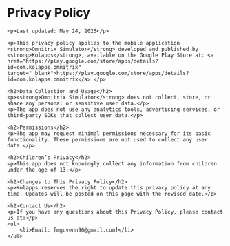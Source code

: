 <!DOCTYPE html>
<html lang="en">
<head>
    <meta charset="UTF-8">
    <title>Privacy Policy - Omnitrix Simulator</title>
</head>
<body>
    <h1>Privacy Policy</h1>

    <p>Last updated: May 24, 2025</p>

    <p>This privacy policy applies to the mobile application <strong>Omnitrix Simulator</strong> developed and published by <strong>Kolapps</strong>, available on the Google Play Store at: <a href="https://play.google.com/store/apps/details?id=com.kolapps.omnitrix" target="_blank">https://play.google.com/store/apps/details?id=com.kolapps.omnitrix</a>.</p>

    <h2>Data Collection and Usage</h2>
    <p><strong>Omnitrix Simulator</strong> does not collect, store, or share any personal or sensitive user data.</p>
    <p>The app does not use any analytics tools, advertising services, or third-party SDKs that collect user data.</p>

    <h2>Permissions</h2>
    <p>The app may request minimal permissions necessary for its basic functionality. These permissions are not used to collect any user data.</p>

    <h2>Children’s Privacy</h2>
    <p>This app does not knowingly collect any information from children under the age of 13.</p>

    <h2>Changes to This Privacy Policy</h2>
    <p>Kolapps reserves the right to update this privacy policy at any time. Updates will be posted on this page with the revised date.</p>

    <h2>Contact Us</h2>
    <p>If you have any questions about this Privacy Policy, please contact us at:</p>
    <ul>
        <li>Email: [mguvenn96@gmail.com]</li>
    </ul>

</body>
</html>
